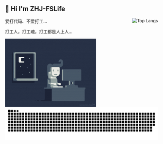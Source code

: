 ## 👋 Hi I'm ZHJ-FSLife

<img style="max-width: 450px" align="right" src="https://github-readme-stats.vercel.app/api/top-langs/?username=ZHJ-FSLife&layout=compact" alt="Top Langs" >
<!--
![ZHJ-FSLife GitHub stats](https://github-readme-stats.vercel.app/api?username=ZHJ-FSLife&count_private=true)
![Top Langs](https://github-readme-stats.vercel.app/api/top-langs/?username=ZHJ-FSLife&layout=compact)
-->

爱打代码、不爱打工...

打工人，打工魂，打工都是人上人...

<img style="width: 300px" align="left" src=".images/debug.gif">

<!-- ![dino](.images/dino.gif) -->
![snake](.images/snake.svg)

